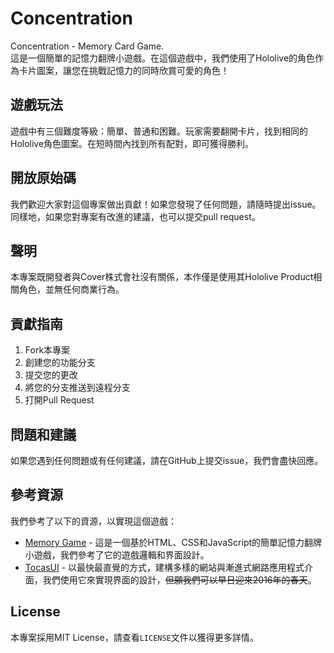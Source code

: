 # Concentration
Concentration - Memory Card Game.  
這是一個簡單的記憶力翻牌小遊戲。在這個遊戲中，我們使用了Hololive的角色作為卡片圖案，讓您在挑戰記憶力的同時欣賞可愛的角色！

## 遊戲玩法

遊戲中有三個難度等級：簡單、普通和困難。玩家需要翻開卡片，找到相同的Hololive角色圖案。在短時間內找到所有配對，即可獲得勝利。

## 開放原始碼

我們歡迎大家對這個專案做出貢獻！如果您發現了任何問題，請隨時提出issue。同樣地，如果您對專案有改進的建議，也可以提交pull request。

## 聲明

本專案既開發者與Cover株式會社沒有關係，本作僅是使用其Hololive Product相關角色，並無任何商業行為。

## 貢獻指南

1. Fork本專案
2. 創建您的功能分支
3. 提交您的更改
4. 將您的分支推送到遠程分支
5. 打開Pull Request

## 問題和建議

如果您遇到任何問題或有任何建議，請在GitHub上提交issue，我們會盡快回應。
  
## 參考資源

我們參考了以下的資源，以實現這個遊戲：

- [Memory Game](https://github.com/askiebaby/memory-game) - 這是一個基於HTML、CSS和JavaScript的簡單記憶力翻牌小遊戲，我們參考了它的遊戲邏輯和界面設計。
- [TocasUI](https://github.com/teacat/tocas) - 以最快最直覺的方式，建構多樣的網站與漸進式網路應用程式介面，我們使用它來實現界面的設計，~~但願我們可以早日迎來2016年的春天~~。

## License

本專案採用MIT License，請查看`LICENSE`文件以獲得更多詳情。
